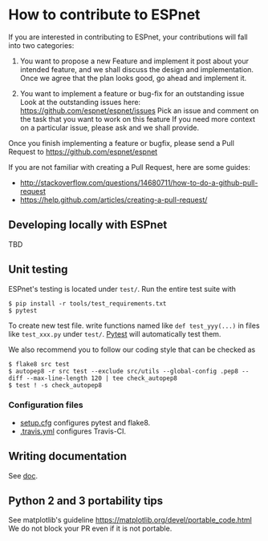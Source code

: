 # How to contribute to ESPnet

If you are interested in contributing to ESPnet, your contributions will fall into two categories:

1. You want to propose a new Feature and implement it
   post about your intended feature, and we shall discuss the design and implementation.
   Once we agree that the plan looks good, go ahead and implement it.
        
2. You want to implement a feature or bug-fix for an outstanding issue
   Look at the outstanding issues here: https://github.com/espnet/espnet/issues
   Pick an issue and comment on the task that you want to work on this feature
   If you need more context on a particular issue, please ask and we shall provide.

Once you finish implementing a feature or bugfix, please send a Pull Request to https://github.com/espnet/espnet

If you are not familiar with creating a Pull Request, here are some guides:

- http://stackoverflow.com/questions/14680711/how-to-do-a-github-pull-request
- https://help.github.com/articles/creating-a-pull-request/


## Developing locally with ESPnet

TBD

## Unit testing

ESPnet's testing is located under `test/`. Run the entire test suite with

``` console
$ pip install -r tools/test_requirements.txt
$ pytest
```

To create new test file. write functions named like `def test_yyy(...)` in files like `test_xxx.py` under `test/`.
[Pytest](https://docs.pytest.org/en/latest/) will automatically test them.

We also recommend you to follow our coding style that can be checked as
``` console
$ flake8 src test
$ autopep8 -r src test --exclude src/utils --global-config .pep8 --diff --max-line-length 120 | tee check_autopep8
$ test ! -s check_autopep8
```

### Configuration files

- [setup.cfg](setup.cfg) configures pytest and flake8.
- [.travis.yml](.travis.yml) configures Travis-CI.


## Writing documentation

See [doc](doc/README.md).

## Python 2 and 3 portability tips

See matplotlib's guideline https://matplotlib.org/devel/portable_code.html
We do not block your PR even if it is not portable.
